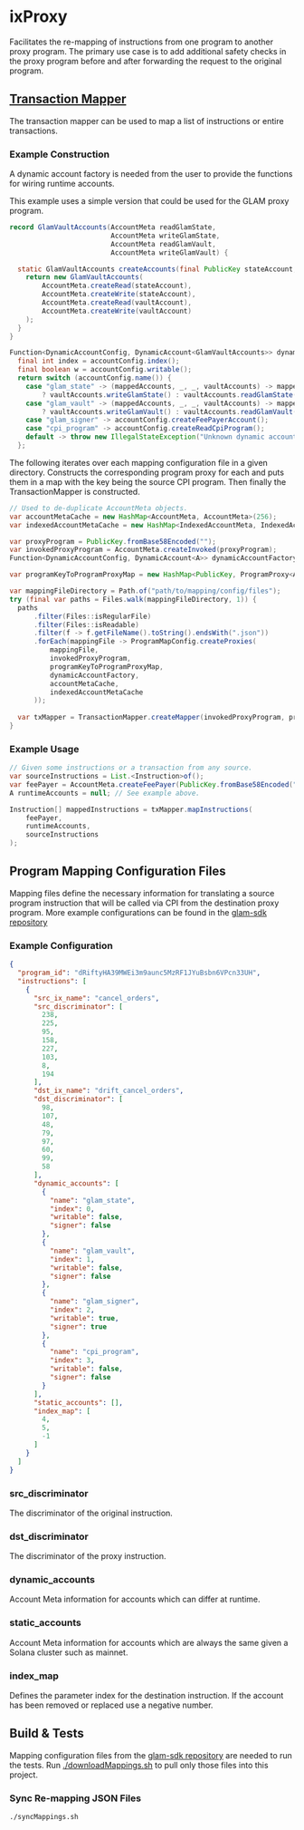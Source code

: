 # ixProxy

Facilitates the re-mapping of instructions from one program to another proxy program. The primary use case is to add
additional safety checks in the proxy program before and after forwarding the request to the original program.

## [Transaction Mapper](https://github.com/glamsystems/ix-proxy/blob/main/ix-proxy/src/main/java/systems/glam/ix/proxy/TransactionMapper.java)

The transaction mapper can be used to map a list of instructions or entire transactions.

### Example Construction

A dynamic account factory is needed from the user to provide the functions for wiring runtime accounts.

This example uses a simple version that could be used for the GLAM proxy program.

```java
record GlamVaultAccounts(AccountMeta readGlamState,
                         AccountMeta writeGlamState,
                         AccountMeta readGlamVault,
                         AccountMeta writeGlamVault) {

  static GlamVaultAccounts createAccounts(final PublicKey stateAccount, final PublicKey vaultAccount) {
    return new GlamVaultAccounts(
        AccountMeta.createRead(stateAccount),
        AccountMeta.createWrite(stateAccount),
        AccountMeta.createRead(vaultAccount),
        AccountMeta.createWrite(vaultAccount)
    );
  }
}

Function<DynamicAccountConfig, DynamicAccount<GlamVaultAccounts>> dynamicAccountFactory = accountConfig -> {
  final int index = accountConfig.index();
  final boolean w = accountConfig.writable();
  return switch (accountConfig.name()) {
    case "glam_state" -> (mappedAccounts, _, _, vaultAccounts) -> mappedAccounts[index] = w
        ? vaultAccounts.writeGlamState() : vaultAccounts.readGlamState();
    case "glam_vault" -> (mappedAccounts, _, _, vaultAccounts) -> mappedAccounts[index] = w
        ? vaultAccounts.writeGlamVault() : vaultAccounts.readGlamVault();
    case "glam_signer" -> accountConfig.createFeePayerAccount();
    case "cpi_program" -> accountConfig.createReadCpiProgram();
    default -> throw new IllegalStateException("Unknown dynamic account type: " + accountConfig.name());
  };
```

The following iterates over each mapping configuration file in a given directory.
Constructs the corresponding program proxy for each and puts them in a map with the key being the source CPI program. 
Then finally the TransactionMapper is constructed. 

```java
// Used to de-duplicate AccountMeta objects.
var accountMetaCache = new HashMap<AccountMeta, AccountMeta>(256);
var indexedAccountMetaCache = new HashMap<IndexedAccountMeta, IndexedAccountMeta>(256);

var proxyProgram = PublicKey.fromBase58Encoded("");
var invokedProxyProgram = AccountMeta.createInvoked(proxyProgram);
Function<DynamicAccountConfig, DynamicAccount<A>> dynamicAccountFactory = null; // See example above.

var programKeyToProgramProxyMap = new HashMap<PublicKey, ProgramProxy<A>>();

var mappingFileDirectory = Path.of("path/to/mapping/config/files");
try (final var paths = Files.walk(mappingFileDirectory, 1)) {
  paths
      .filter(Files::isRegularFile)
      .filter(Files::isReadable)
      .filter(f -> f.getFileName().toString().endsWith(".json"))
      .forEach(mappingFile -> ProgramMapConfig.createProxies(
          mappingFile,
          invokedProxyProgram,
          programKeyToProgramProxyMap,
          dynamicAccountFactory,
          accountMetaCache,
          indexedAccountMetaCache
      ));
  
  var txMapper = TransactionMapper.createMapper(invokedProxyProgram, programProxies);
}
```

### Example Usage

```java 
// Given some instructions or a transaction from any source.
var sourceInstructions = List.<Instruction>of();
var feePayer = AccountMeta.createFeePayer(PublicKey.fromBase58Encoded(""));
A runtimeAccounts = null; // See example above.

Instruction[] mappedInstructions = txMapper.mapInstructions(
    feePayer, 
    runtimeAccounts,
    sourceInstructions
);
```

## Program Mapping Configuration Files

Mapping files define the necessary information for translating a source program instruction that will be called via CPI
from the destination proxy program.  More example configurations can be found in the [glam-sdk repository](https://github.com/glamsystems/glam-sdk/tree/main/remapping)

### Example Configuration

```json
{
  "program_id": "dRiftyHA39MWEi3m9aunc5MzRF1JYuBsbn6VPcn33UH",
  "instructions": [
    {
      "src_ix_name": "cancel_orders",
      "src_discriminator": [
        238,
        225,
        95,
        158,
        227,
        103,
        8,
        194
      ],
      "dst_ix_name": "drift_cancel_orders",
      "dst_discriminator": [
        98,
        107,
        48,
        79,
        97,
        60,
        99,
        58
      ],
      "dynamic_accounts": [
        {
          "name": "glam_state",
          "index": 0,
          "writable": false,
          "signer": false
        },
        {
          "name": "glam_vault",
          "index": 1,
          "writable": false,
          "signer": false
        },
        {
          "name": "glam_signer",
          "index": 2,
          "writable": true,
          "signer": true
        },
        {
          "name": "cpi_program",
          "index": 3,
          "writable": false,
          "signer": false
        }
      ],
      "static_accounts": [],
      "index_map": [
        4,
        5,
        -1
      ]
    }
  ]
}
```

### **src_discriminator**

The discriminator of the original instruction.

### **dst_discriminator**

The discriminator of the proxy instruction.

### **dynamic_accounts**

Account Meta information for accounts which can differ at runtime.

### **static_accounts**

Account Meta information for accounts which are always the same given a Solana cluster such as mainnet.

### **index_map**

Defines the parameter index for the destination instruction. If the account has been removed or replaced use a negative
number.

## Build & Tests

Mapping configuration files from the [glam-sdk repository](https://github.com/glamsystems/glam-sdk/tree/main/remapping) 
are needed to run the tests.  Run [./downloadMappings.sh](downloadMappings.sh) to pull only those files into this project.

### Sync Re-mapping JSON Files

```shell
./syncMappings.sh
```
